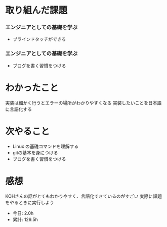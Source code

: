# 取り組んだ課題
### エンジニアとしての基礎を学ぶ
* ブラインドタッチができる
### エンジニアとしての基礎を学ぶ
* ブログを書く習慣をつける
# わかったこと
実装は細かく行うとエラーの場所がわかりやすくなる
実装したいことを日本語に言語化する
# 次やること
* Linux の基礎コマンドを理解する
* gitの基本を身につける
* ブログを書く習慣をつける
# 感想
KOHさんの話がとてもわかりやすく、言語化できているのがすごい
実際に課題をやるときに実行しよう
* 今日: 2.0h
* 累計: 129.5h
